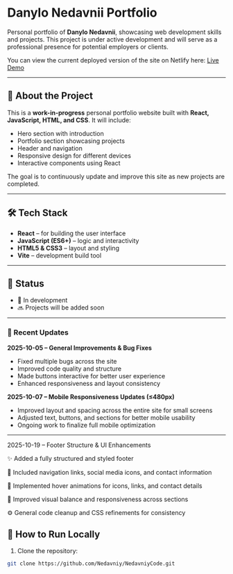 # Danylo Nedavnii Portfolio

Personal portfolio of **Danylo Nedavnii**, showcasing web development skills and projects. This project is under active development and will serve as a professional presence for potential employers or clients.

You can view the current deployed version of the site on Netlify here: [Live Demo](https://nedavniycode.netlify.app/)

---

## 🚀 About the Project

This is a **work-in-progress** personal portfolio website built with **React, JavaScript, HTML, and CSS**. It will include:

- Hero section with introduction  
- Portfolio section showcasing projects  
- Header and navigation  
- Responsive design for different devices  
- Interactive components using React  

The goal is to continuously update and improve this site as new projects are completed.

---

## 🛠 Tech Stack

- **React** – for building the user interface  
- **JavaScript (ES6+)** – logic and interactivity  
- **HTML5 & CSS3** – layout and styling  
- **Vite** – development build tool  

---

## 📌 Status
- 🚧 In development  
- 🔜 Projects will be added soon 

---

### 📝 Recent Updates

**2025-10-05 – General Improvements & Bug Fixes**

* Fixed multiple bugs across the site
* Improved code quality and structure
* Made buttons interactive for better user experience
* Enhanced responsiveness and layout consistency

**2025-10-07 – Mobile Responsiveness Updates (≤480px)**

* Improved layout and spacing across the entire site for small screens
* Adjusted text, buttons, and sections for better mobile usability
* Ongoing work to finalize full mobile optimization

---

2025-10-19 – Footer Structure & UI Enhancements

✨ Added a fully structured and styled footer

💬 Included navigation links, social media icons, and contact information

🎨 Implemented hover animations for icons, links, and contact details

📱 Improved visual balance and responsiveness across sections

⚙️ General code cleanup and CSS refinements for consistency


## 📌 How to Run Locally

1. Clone the repository:  
```bash
git clone https://github.com/Nedavniy/NedavniyCode.git
